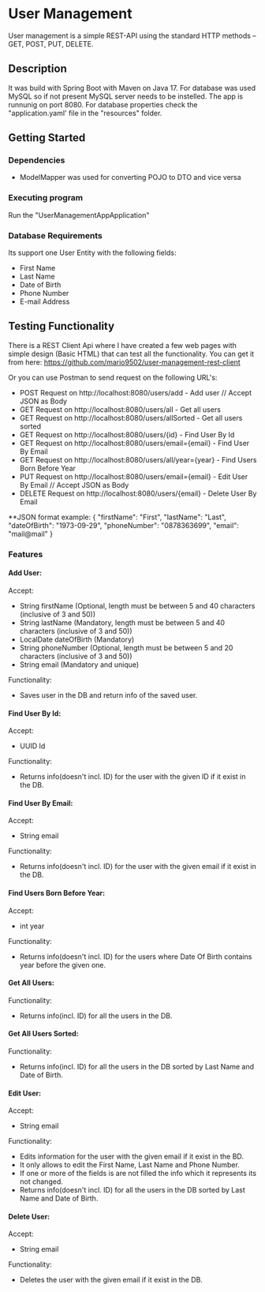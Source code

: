 # User Management

User management is a simple REST-API using the standard HTTP methods –  GET, POST, PUT, DELETE.

## Description

It was build with Spring Boot with Maven on Java 17. For database was used MySQL so if not present MySQL server needs to be instelled. The app is runnunig on port 8080.
For database properties check the "application.yaml' file in the "resources" folder.

## Getting Started

### Dependencies

* ModelMapper was used for converting POJO to DTO and vice versa

### Executing program

Run the "UserManagementAppApplication"

### Database Requirements

Its support one User Entity with the following fields:
* First Name
* Last Name
* Date of Birth
* Phone Number
* E-mail Address

## Testing Functionality

There is a REST Client Api where I have created a few web pages with simple design (Basic HTML) that can test all the functionality.
You can get it from here: https://github.com/mario9502/user-management-rest-client

Or you can use Postman to send request on the following URL's:

* POST Request on http://localhost:8080/users/add - Add user // Accept JSON as Body
* GET Request on http://localhost:8080/users/all - Get all users
* GET Request on http://localhost:8080/users/allSorted - Get all users sorted
* GET Request on http://localhost:8080/users/{id} - Find User By Id
* GET Request on http://localhost:8080/users/email={email} - Find User By Email
* GET Request on http://localhost:8080/users/all/year={year} - Find Users Born Before Year
* PUT Request on http://localhost:8080/users/email={email} - Edit User By Email // Accept JSON as Body
* DELETE Request on http://localhost:8080/users/{email} - Delete User By Email

**JSON format example: 
{
    "firstName": "First",
    "lastName": "Last",
    "dateOfBirth": "1973-09-29",
    "phoneNumber": "0878363699",
    "email": "mail@mail"
}

### Features

#### Add User:
Accept:
* String firstName (Optional, length must be between 5 and 40 characters (inclusive of 3 and 50))
* String lastName (Mandatory, length must be between 5 and 40 characters (inclusive of 3 and 50))
* LocalDate dateOfBirth (Mandatory)
* String phoneNumber (Optional, length must be between 5 and 20 characters (inclusive of 3 and 50))
* String email (Mandatory and unique)

Functionality:
* Saves user in the DB and return info of the saved user.

#### Find User By Id:
Accept:
* UUID Id

Functionality:
* Returns info(doesn't incl. ID) for the user with the given ID if it exist in the DB.

#### Find User By Email:
Accept:
* String email

Functionality:
* Returns info(doesn't incl. ID) for the user with the given email if it exist in the DB.

#### Find Users Born Before Year:
Accept:
* int year

Functionality:
* Returns info(doesn't incl. ID) for the users where Date Of Birth contains year before the given one.

#### Get All Users:
Functionality:
* Returns info(incl. ID) for all the users in the DB.

#### Get All Users Sorted:
Functionality:
* Returns info(incl. ID) for all the users in the DB sorted by Last Name and Date of Birth.

#### Edit User:
Accept:
* String email

Functionality:
* Edits information for the user with the given email if it exist in the BD.
* It only allows to edit the First Name, Last Name and Phone Number.
* If one or more of the fields is are not filled the info which it represents its not changed.
* Returns info(doesn't incl. ID) for all the users in the DB sorted by Last Name and Date of Birth.

#### Delete User:
Accept:
* String email

Functionality:
* Deletes the user with the given email if it exist in the DB.
